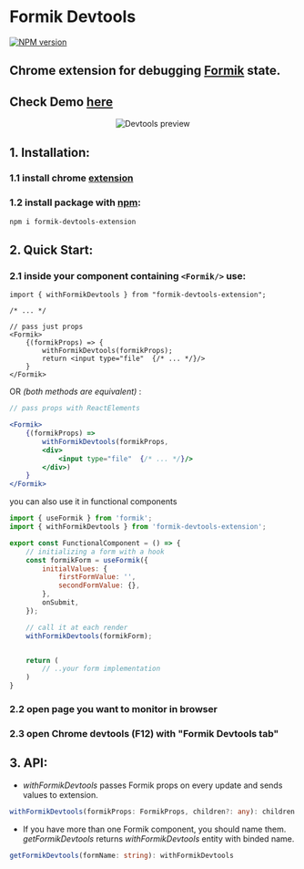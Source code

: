 # Formik Devtools

[![NPM version](https://badgen.net/npm/v/formik-devtools-extension)](https://www.npmjs.com/package/formik-devtools-extension)

## Chrome extension for debugging [Formik](https://github.com/formium/formik) state.

## Check Demo [here](https://petrenkovitaliy.github.io/)

<p align="center">
  <img src="https://raw.github.com/petrenkoVitaliy/formik-devtools/master/.github/images/screen.png" alt="Devtools preview"/>
</p>

## 1. Installation:

### 1.1 install chrome [extension](https://chrome.google.com/webstore/detail/formik-devtools/dadeefbkfcpaeacnafgceahcpjlfmmjj?hl=en)

### 1.2 install package with [npm](https://www.npmjs.com/package/formik-devtools-extension):

```bash
npm i formik-devtools-extension
```

## 2. Quick Start:

### 2.1 inside your component containing `<Formik/>` use:

```tsx
import { withFormikDevtools } from "formik-devtools-extension";

/* ... */

// pass just props
<Formik>
    {(formikProps) => {
        withFormikDevtools(formikProps);
        return <input type="file"  {/* ... */}/>
    }
</Formik>
```

OR _(both methods are equivalent)_ :

```jsx
// pass props with ReactElements

<Formik>
    {(formikProps) =>
        withFormikDevtools(formikProps,
        <div>
            <input type="file"  {/* ... */}/>
        </div>)
    }
</Formik>
```

you can also use it in functional components

```jsx
import { useFormik } from 'formik';
import { withFormikDevtools } from 'formik-devtools-extension';

export const FunctionalComponent = () => {
    // initializing a form with a hook
    const formikForm = useFormik({
        initialValues: {
            firstFormValue: '',
            secondFormValue: {},
        },
        onSubmit,
    });

    // call it at each render
    withFormikDevtools(formikForm);


    return (
        // ..your form implementation
    )
}

```

### 2.2 open page you want to monitor in browser

### 2.3 open Chrome devtools (F12) with **"Formik Devtools tab"**

## 3. API:

-   _withFormikDevtools_ passes Formik props on every update and sends values to extension.

```ts
withFormikDevtools(formikProps: FormikProps, children?: any): children | undefined
```

-   If you have more than one Formik component, you should name them. _getFormikDevtools_ returns _withFormikDevtools_ entity with binded name.

```ts
getFormikDevtools(formName: string): withFormikDevtools
```
